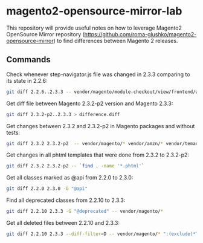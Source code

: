 # magento2-opensource-mirror-lab

This repository will provide useful notes on how to leverage Magento2 OpenSource Mirror repository (https://github.com/roma-glushko/magento2-opensource-mirror) to find differences between
Magento 2 releases.

## Commands

Check whenever step-navigator.js file was changed in 2.3.3 comparing to its state in 2.2.6:

```bash
git diff 2.2.6..2.3.3 -- vendor/magento/module-checkout/view/frontend/web/js/model/step-navigator.js  
```

Get diff file between Magento 2.3.2-p2 version and Magento 2.3.3:

```bash
git diff 2.3.2-p2..2.3.3 > difference.diff
```

Get changes between 2.3.2 and 2.3.2-p2 in Magento packages and without tests: 

```bash
git diff 2.3.2 2.3.2-p2  -- vendor/magento/* vendor/amzn/* vendor/temando/* vendor/klarna/* vendor/dotmailer/*  ":(exclude)*Test.php" ":(exclude)*/tests/*"
```

Get changes in all phtml templates that were done from 2.3.2 to 2.3.2-p2:

```bash
git diff 2.3.2 2.3.2-p2 -- `find . -name '*.phtml'`
```

Get all classes marked as @api from 2.2.0 to 2.3.0:

```bash
git diff 2.2.0 2.3.0 -G "@api"
```

Find all deprecated classes from 2.2.10 to 2.3.3:

```bash
git diff 2.2.10 2.3.3 -G "@deprecated" -- vendor/magento/*
```

Get all deleted files between 2.2.10 and 2.3.3:

```bash
git diff 2.2.10 2.3.3 --diff-filter=D -- vendor/magento/* ":(exclude)*Test.php" ":(exclude)*/tests/*"
```

